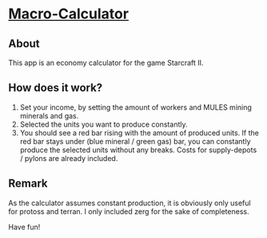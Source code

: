 # [Macro-Calculator](https://rotschnabel.github.io/)
## About
This app is an economy calculator for the game Starcraft II.

## How does it work?
1. Set your income, by setting the amount of workers and MULES mining minerals and gas.
2. Selected the units you want to produce constantly.
3. You should see a red bar rising with the amount of produced units. If the red bar stays under (blue mineral / green gas) bar, you can constantly produce the selected units without any breaks. Costs for supply-depots / pylons are already included.

## Remark
As the calculator assumes constant production, it is obviously only useful for protoss and terran. I only included zerg for the sake of completeness.

Have fun!